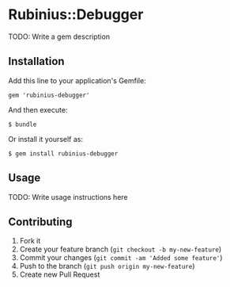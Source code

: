 # Rubinius::Debugger

TODO: Write a gem description

## Installation

Add this line to your application's Gemfile:

    gem 'rubinius-debugger'

And then execute:

    $ bundle

Or install it yourself as:

    $ gem install rubinius-debugger

## Usage

TODO: Write usage instructions here

## Contributing

1. Fork it
2. Create your feature branch (`git checkout -b my-new-feature`)
3. Commit your changes (`git commit -am 'Added some feature'`)
4. Push to the branch (`git push origin my-new-feature`)
5. Create new Pull Request

